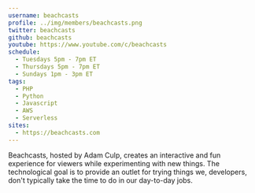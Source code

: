 ```yaml
---
username: beachcasts
profile: ../img/members/beachcasts.png
twitter: beachcasts
github: beachcasts
youtube: https://www.youtube.com/c/beachcasts
schedule:
  - Tuesdays 5pm - 7pm ET
  - Thursdays 5pm - 7pm ET
  - Sundays 1pm - 3pm ET
tags:
  - PHP
  - Python
  - Javascript
  - AWS
  - Serverless
sites:
  - https://beachcasts.com
---
```


Beachcasts, hosted by Adam Culp, creates an interactive and fun experience for viewers while experimenting with new things. The technological goal is to provide an outlet for trying things we, developers, don't typically take the time to do in our day-to-day jobs.
